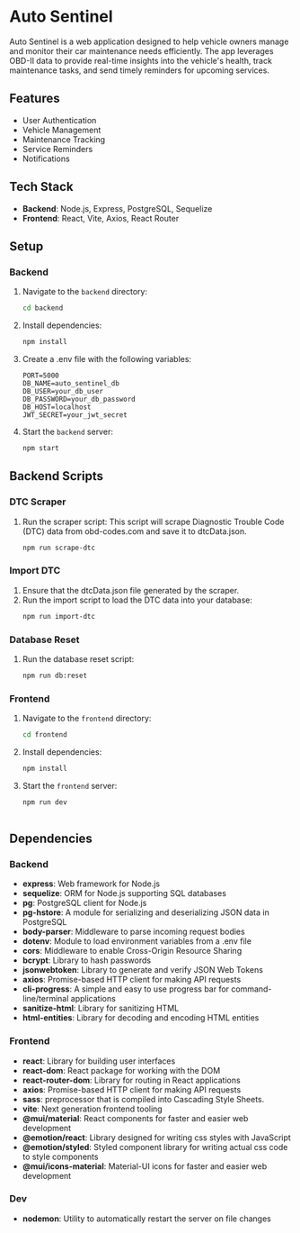 # Auto Sentinel

Auto Sentinel is a web application designed to help vehicle owners manage and monitor their car maintenance needs efficiently. The app leverages OBD-II data to provide real-time insights into the vehicle's health, track maintenance tasks, and send timely reminders for upcoming services.

## Features
- User Authentication
- Vehicle Management
- Maintenance Tracking
- Service Reminders
- Notifications

## Tech Stack
- **Backend**: Node.js, Express, PostgreSQL, Sequelize
- **Frontend**: React, Vite, Axios, React Router

## Setup

### Backend
1. Navigate to the `backend` directory:
   ```bash
   cd backend
2. Install dependencies:
   ```bash
   npm install
3. Create a .env file with the following variables:
   ```plaintext
   PORT=5000
   DB_NAME=auto_sentinel_db
   DB_USER=your_db_user
   DB_PASSWORD=your_db_password
   DB_HOST=localhost
   JWT_SECRET=your_jwt_secret
4. Start the `backend` server:
   ```bash
   npm start
## Backend Scripts
### DTC Scraper
1. Run the scraper script: This script will scrape Diagnostic Trouble Code (DTC) data from obd-codes.com and save it to dtcData.json.
    ```bash
    npm run scrape-dtc
### Import DTC
1. Ensure that the dtcData.json file generated by the scraper.
2. Run the import script to load the DTC data into your database:
    ```bash
    npm run import-dtc
### Database Reset
1. Run the database reset script:
    ```bash
    npm run db:reset
### Frontend
1. Navigate to the `frontend` directory:
   ```bash
   cd frontend
2. Install dependencies:
   ```bash
   npm install
3. Start the `frontend` server:
   ```bash
   npm run dev
 
## Dependencies

### Backend
- **express**: Web framework for Node.js
- **sequelize**: ORM for Node.js supporting SQL databases
- **pg**: PostgreSQL client for Node.js
- **pg-hstore**: A module for serializing and deserializing JSON data in PostgreSQL
- **body-parser**: Middleware to parse incoming request bodies
- **dotenv**: Module to load environment variables from a .env file
- **cors**: Middleware to enable Cross-Origin Resource Sharing
- **bcrypt**: Library to hash passwords
- **jsonwebtoken**: Library to generate and verify JSON Web Tokens
- **axios**: Promise-based HTTP client for making API requests
- **cli-progress**: A simple and easy to use progress bar for command-line/terminal applications
- **sanitize-html**: Library for sanitizing HTML
- **html-entities**: Library for decoding and encoding HTML entities

### Frontend
- **react**: Library for building user interfaces
- **react-dom**: React package for working with the DOM
- **react-router-dom**: Library for routing in React applications
- **axios**: Promise-based HTTP client for making API requests
- **sass**: preprocessor that is compiled into Cascading Style Sheets.
- **vite**: Next generation frontend tooling
- **@mui/material**: React components for faster and easier web development
- **@emotion/react**: Library designed for writing css styles with JavaScript
- **@emotion/styled**: Styled component library for writing actual css code to style components
- **@mui/icons-material**: Material-UI icons for faster and easier web development

### Dev
- **nodemon**: Utility to automatically restart the server on file changes